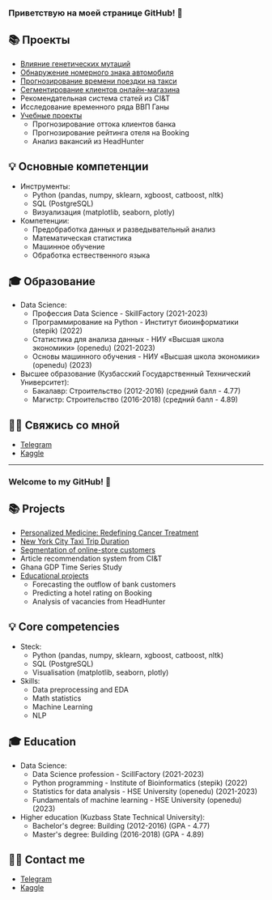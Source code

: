 ### Приветствую на моей странице GitHub! 👋

## 📚 Проекты

- [Влияние генетических мутаций](https://github.com/belovengineer/personalized_medicine)
- [Обнаружение номерного знака автомобиля](https://www.kaggle.com/code/belovengineer/practice-cv-project-car-license-belov/notebook)
- [Прогнозирование времени поездки на такси](https://github.com/belovengineer/new_york_city_taxi_trip_duration)
- [Сегментирование клиентов онлайн-магазина](https://github.com/belovengineer/customer_segmentation)
- Рекомендательная система статей из CI&T
- Исследование временного ряда ВВП Ганы
- [Учебные проекты](https://github.com/belovengineer/data_science_project)
    * Прогнозирование оттока клиентов банка  
    * Прогнозирование рейтинга отеля на Booking  
    * Анализ вакансий из HeadHunter  

## 💡 Основные компетенции
- Инструменты: 
    * Python (pandas, numpy, sklearn, xgboost, catboost, nltk)  
    * SQL (PostgreSQL)
    * Визуализация (matplotlib, seaborn, plotly)
- Компетенции: 
    * Предобработка данных и разведывательный анализ
    * Математическая статистика
    * Машинное обучение
    * Обработка ествественного языка  
  
## 🎓 Образование 
* Data Science:
    - Профессия Data Science - SkillFactory (2021-2023) 
    - Программирование на Python - Институт биоинформатики (stepik) (2022)
    - Статистика для анализа данных - НИУ «Высшая
школа экономики» (openedu) (2021-2023)
    - Основы машинного обучения - НИУ «Высшая
школа экономики» (openedu) (2023)
* Высшее образование (Кузбасский Государственный Технический Университет):  
    - Бакалавр: Строительство (2012-2016) (средний балл - 4.77)
    - Магистр: Строительство (2016-2018) (средний балл - 4.89)
 
## 🙌🏻 Свяжись со мной
- [Telegram](https://t.me/Belov_Revo)
- [Kaggle](https://www.kaggle.com/belovengineer)

---

### Welcome to my GitHub! 👋

## 📚 Projects

- [Personalized Medicine: Redefining Cancer Treatment](https://github.com/belovengineer/personalized_medicine)
- [New York City Taxi Trip Duration](https://github.com/belovengineer/new_york_city_taxi_trip_duration)
- [Segmentation of online-store customers](https://github.com/belovengineer/customer_segmentation)
- Article recommendation system from CI&T
- Ghana GDP Time Series Study
- [Educational projects](https://github.com/belovengineer/data_science_project)
    * Forecasting the outflow of bank customers  
    * Predicting a hotel rating on Booking  
    * Analysis of vacancies from HeadHunter  

## 💡 Core competencies
- Steck: 
    * Python (pandas, numpy, sklearn, xgboost, catboost, nltk)  
    * SQL (PostgreSQL)
    * Visualisation (matplotlib, seaborn, plotly)
- Skills: 
    * Data preprocessing and EDA
    * Math statistics
    * Machine Learning
    * NLP
  
## 🎓 Education 
* Data Science:
    - Data Science profession - ScillFactory (2021-2023) 
    - Python programming - Institute of Bioinformatics (stepik) (2022)
    - Statistics for data analysis - HSE University (openedu) (2021-2023)
    - Fundamentals of machine learning - HSE University (openedu) (2023)
* Higher education (Kuzbass State Technical University):  
    - Bachelor's degree: Building (2012-2016) (GPA - 4.77)
    - Master's degree: Building (2016-2018) (GPA - 4.89)
 
## 🙌🏻 Contact me
- [Telegram](https://t.me/Belov_Revo)
- [Kaggle](https://www.kaggle.com/belovengineer)

